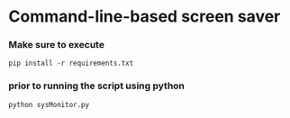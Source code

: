 # Command-line-based screen saver


### Make sure to execute
`pip install -r requirements.txt`
### prior to running the script using python
`python sysMonitor.py`
